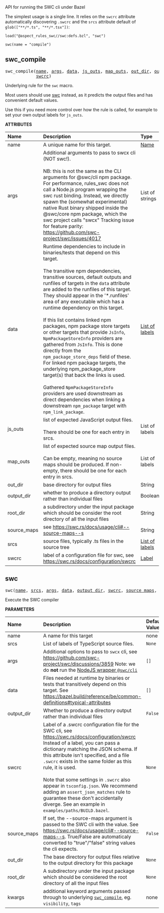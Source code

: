 <!-- Generated with Stardoc: http://skydoc.bazel.build -->

API for running the SWC cli under Bazel

The simplest usage is a single line.
It relies on the `swcrc` attribute automatically discovering `.swcrc`
and the `srcs` attribute default of `glob(["**/*.ts", "**/*.tsx"])`:

```starlark
load("@aspect_rules_swc//swc:defs.bzl", "swc")

swc(name = "compile")
```


<a id="swc_compile"></a>

## swc_compile

<pre>
swc_compile(<a href="#swc_compile-name">name</a>, <a href="#swc_compile-args">args</a>, <a href="#swc_compile-data">data</a>, <a href="#swc_compile-js_outs">js_outs</a>, <a href="#swc_compile-map_outs">map_outs</a>, <a href="#swc_compile-out_dir">out_dir</a>, <a href="#swc_compile-output_dir">output_dir</a>, <a href="#swc_compile-root_dir">root_dir</a>, <a href="#swc_compile-source_maps">source_maps</a>, <a href="#swc_compile-srcs">srcs</a>,
            <a href="#swc_compile-swcrc">swcrc</a>)
</pre>

Underlying rule for the `swc` macro.

Most users should use [swc](#swc) instead, as it predicts the output files
and has convenient default values.

Use this if you need more control over how the rule is called,
for example to set your own output labels for `js_outs`.


**ATTRIBUTES**


| Name  | Description | Type | Mandatory | Default |
| :------------- | :------------- | :------------- | :------------- | :------------- |
| <a id="swc_compile-name"></a>name |  A unique name for this target.   | <a href="https://bazel.build/concepts/labels#target-names">Name</a> | required |  |
| <a id="swc_compile-args"></a>args |  Additional arguments to pass to swcx cli (NOT swc!).<br><br>        NB: this is not the same as the CLI arguments for @swc/cli npm package.         For performance, rules_swc does not call a Node.js program wrapping the swc rust binding.         Instead, we directly spawn the (somewhat experimental) native Rust binary shipped inside the         @swc/core npm package, which the swc project calls "swcx"         Tracking issue for feature parity: https://github.com/swc-project/swc/issues/4017   | List of strings | optional | <code>[]</code> |
| <a id="swc_compile-data"></a>data |  Runtime dependencies to include in binaries/tests that depend on this target.<br><br>    The transitive npm dependencies, transitive sources, default outputs and runfiles of targets in the <code>data</code> attribute     are added to the runfiles of this target. They should appear in the '*.runfiles' area of any executable which has     a runtime dependency on this target.<br><br>    If this list contains linked npm packages, npm package store targets or other targets that provide <code>JsInfo</code>,     <code>NpmPackageStoreInfo</code> providers are gathered from <code>JsInfo</code>. This is done directly from the     <code>npm_package_store_deps</code> field of these. For linked npm package targets, the underlying npm_package_store     target(s) that back the links is used.<br><br>    Gathered <code>NpmPackageStoreInfo</code> providers are used downstream as direct dependencies when linking a downstream     <code>npm_package</code> target with <code>npm_link_package</code>.   | <a href="https://bazel.build/concepts/labels">List of labels</a> | optional | <code>[]</code> |
| <a id="swc_compile-js_outs"></a>js_outs |  list of expected JavaScript output files.<br><br>There should be one for each entry in srcs.   | List of labels | optional |  |
| <a id="swc_compile-map_outs"></a>map_outs |  list of expected source map output files.<br><br>Can be empty, meaning no source maps should be produced. If non-empty, there should be one for each entry in srcs.   | List of labels | optional |  |
| <a id="swc_compile-out_dir"></a>out_dir |  base directory for output files   | String | optional | <code>""</code> |
| <a id="swc_compile-output_dir"></a>output_dir |  whether to produce a directory output rather than individual files   | Boolean | optional | <code>False</code> |
| <a id="swc_compile-root_dir"></a>root_dir |  a subdirectory under the input package which should be consider the root directory of all the input files   | String | optional | <code>""</code> |
| <a id="swc_compile-source_maps"></a>source_maps |  see https://swc.rs/docs/usage/cli#--source-maps--s   | String | optional | <code>"false"</code> |
| <a id="swc_compile-srcs"></a>srcs |  source files, typically .ts files in the source tree   | <a href="https://bazel.build/concepts/labels">List of labels</a> | required |  |
| <a id="swc_compile-swcrc"></a>swcrc |  label of a configuration file for swc, see https://swc.rs/docs/configuration/swcrc   | <a href="https://bazel.build/concepts/labels">Label</a> | optional | <code>None</code> |


<a id="swc"></a>

## swc

<pre>
swc(<a href="#swc-name">name</a>, <a href="#swc-srcs">srcs</a>, <a href="#swc-args">args</a>, <a href="#swc-data">data</a>, <a href="#swc-output_dir">output_dir</a>, <a href="#swc-swcrc">swcrc</a>, <a href="#swc-source_maps">source_maps</a>, <a href="#swc-out_dir">out_dir</a>, <a href="#swc-root_dir">root_dir</a>, <a href="#swc-kwargs">kwargs</a>)
</pre>

Execute the SWC compiler

**PARAMETERS**


| Name  | Description | Default Value |
| :------------- | :------------- | :------------- |
| <a id="swc-name"></a>name |  A name for this target   |  none |
| <a id="swc-srcs"></a>srcs |  List of labels of TypeScript source files.   |  <code>None</code> |
| <a id="swc-args"></a>args |  Additional options to pass to <code>swcx</code> cli, see https://github.com/swc-project/swc/discussions/3859 Note: we do **not** run the [NodeJS wrapper <code>@swc/cli</code>](https://swc.rs/docs/usage/cli)   |  <code>[]</code> |
| <a id="swc-data"></a>data |  Files needed at runtime by binaries or tests that transitively depend on this target. See https://bazel.build/reference/be/common-definitions#typical-attributes   |  <code>[]</code> |
| <a id="swc-output_dir"></a>output_dir |  Whether to produce a directory output rather than individual files   |  <code>False</code> |
| <a id="swc-swcrc"></a>swcrc |  Label of a .swcrc configuration file for the SWC cli, see https://swc.rs/docs/configuration/swcrc Instead of a label, you can pass a dictionary matching the JSON schema. If this attribute isn't specified, and a file <code>.swcrc</code> exists in the same folder as this rule, it is used.<br><br>Note that some settings in <code>.swcrc</code> also appear in <code>tsconfig.json</code>. We recommend adding an <code>assert_json_matches</code> rule to guarantee these don't accidentally diverge. See an example in <code>examples/paths/BUILD.bazel</code>.   |  <code>None</code> |
| <a id="swc-source_maps"></a>source_maps |  If set, the --source-maps argument is passed to the SWC cli with the value. See https://swc.rs/docs/usage/cli#--source-maps--s. True/False are automaticaly converted to "true"/"false" string values the cli expects.   |  <code>False</code> |
| <a id="swc-out_dir"></a>out_dir |  The base directory for output files relative to the output directory for this package   |  <code>None</code> |
| <a id="swc-root_dir"></a>root_dir |  A subdirectory under the input package which should be considered the root directory of all the input files   |  <code>None</code> |
| <a id="swc-kwargs"></a>kwargs |  additional keyword arguments passed through to underlying [<code>swc_compile</code>](#swc_compile), eg. <code>visibility</code>, <code>tags</code>   |  none |


